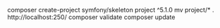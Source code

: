 composer create-project symfony/skeleton project ^5.1.0
mv project/* .
http://localhost:250/
composer validate
composer update
